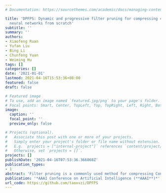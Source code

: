 ```yaml
---
# Documentation: https://sourcethemes.com/academic/docs/managing-content/

title: 'DPFPS: Dynamic and progressive filter pruning for compressing convolutional
  neural networks from scratch'
subtitle: ''
summary: ''
authors:
- Xiaofeng Ruan
- Yufan Liu
- Bing Li
- Chunfeng Yuan
- Weiming Hu
tags: []
categories: []
date: '2021-01-01'
lastmod: 2021-04-16T15:53:36+08:00
featured: false
draft: false

# Featured image
# To use, add an image named `featured.jpg/png` to your page's folder.
# Focal points: Smart, Center, TopLeft, Top, TopRight, Left, Right, BottomLeft, Bottom, BottomRight.
image:
  caption: ''
  focal_point: ''
  preview_only: false

# Projects (optional).
#   Associate this post with one or more of your projects.
#   Simply enter your project's folder or file name without extension.
#   E.g. `projects = ["internal-project"]` references `content/project/deep-learning/index.md`.
#   Otherwise, set `projects = []`.
projects: []
publishDate: '2021-04-16T07:53:36.366868Z'
publication_types:
- 1
abstract: 'Filter pruning is a commonly used method for compressing Convolutional Neural Networks (ConvNets), due to its friendly hardware supporting and flexibility. However, existing methods mostly need a cumbersome procedure, which brings many extra hyper-parameters and training epochs. This is because only using sparsity and pruning stages cannot obtain a satisfying performance. Besides, many works do not consider the difference of pruning ratio across different layers. To overcome these limitations, we propose a novel dynamic and progressive filter pruning (DPFPS) scheme that directly learns a structured sparsity network from Scratch. In particular, DPFPS imposes a new structured sparsityinducing regularization specifically upon the expected pruning parameters in a dynamic sparsity manner. The dynamic sparsity scheme determines sparsity allocation ratios of different layers and a Taylor series based channel sensitivity criteria is presented to identify the expected pruning parameters. Moreover, we increase the structured sparsity-inducing penalty in a progressive manner. This helps the model to be sparse gradually instead of forcing the model to be sparse at the beginning. Our method solves the pruning ratio based optimization problem by an iterative soft-thresholding algorithm (ISTA) with dynamic sparsity. At the end of the training, we only need to remove the redundant parameters without other stages, such as fine-tuning. Extensive experimental results show that the proposed method is competitive with 11 state-of-the-art methods on both small-scale and largescale datasets (i.e., CIFAR and ImageNet). Specifically, on ImageNet, we achieve a 44.97% pruning ratio of FLOPs by compressing ResNet-101, even with an increase of 0.12% Top-5 accuracy.'
publication: '*AAAI Conference on Artificial Intelligence (**AAAI**)*'
url_code: https://github.com/taoxvzi/DPFPS
---
```

